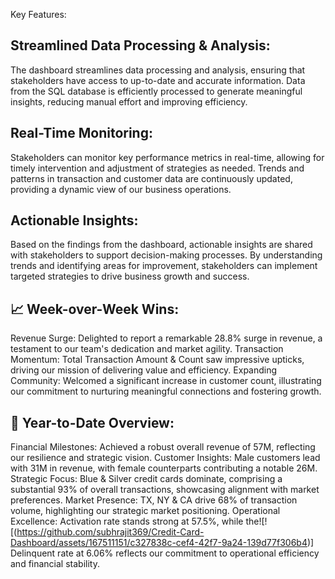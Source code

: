 Key Features:

## Streamlined Data Processing & Analysis:
The dashboard streamlines data processing and analysis, ensuring that stakeholders have access to up-to-date and accurate information.
Data from the SQL database is efficiently processed to generate meaningful insights, reducing manual effort and improving efficiency.
## Real-Time Monitoring:
Stakeholders can monitor key performance metrics in real-time, allowing for timely intervention and adjustment of strategies as needed.
Trends and patterns in transaction and customer data are continuously updated, providing a dynamic view of our business operations.
## Actionable Insights:
Based on the findings from the dashboard, actionable insights are shared with stakeholders to support decision-making processes.
By understanding trends and identifying areas for improvement, stakeholders can implement targeted strategies to drive business growth and success.

## 📈 Week-over-Week Wins:

Revenue Surge: Delighted to report a remarkable 28.8% surge in revenue, a testament to our team's dedication and market agility.
Transaction Momentum: Total Transaction Amount & Count saw impressive upticks, driving our mission of delivering value and efficiency.
Expanding Community: Welcomed a significant increase in customer count, illustrating our commitment to nurturing meaningful connections and fostering growth.

## 🌟 Year-to-Date Overview:

Financial Milestones: Achieved a robust overall revenue of 57M, reflecting our resilience and strategic vision.
Customer Insights: Male customers lead with 31M in revenue, with female counterparts contributing a notable 26M.
Strategic Focus: Blue & Silver credit cards dominate, comprising a substantial 93% of overall transactions, showcasing alignment with market preferences.
Market Presence: TX, NY & CA drive 68% of transaction volume, highlighting our strategic market positioning.
Operational Excellence: Activation rate stands strong at 57.5%, while the![![(https://github.com/subhrajit369/Credit-Card-Dashboard/assets/167511151/c327838c-cef4-42f7-9a24-139d77f306b4)] Delinquent rate at 6.06% reflects our commitment to operational efficiency and financial stability.
